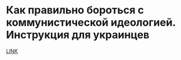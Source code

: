 # Как правильно бороться c коммунистической идеологией. Инструкция для украинцев



[LINK](https://varlamov.ru/1324407.html)